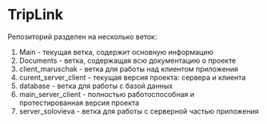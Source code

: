 # TripLink
Репозиторий разделен на несколько веток:
1. Main - текущая ветка, содержит основную информацию
2. Documents - ветка, содержащая всю документацию о проекте
3. client_maruschak - ветка для работы над клиентом приложения
4. curent_server_client - текущая версия проекта: сервера и клиента
5. database - ветка для работы с базой данных
6. main_server_client - полностью работоспособная и протестированная версия проекта
7. server_solovieva - ветка для работы с серверной частью приложения
